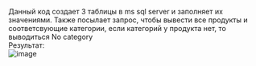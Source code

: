 Данный код создает 3 таблицы в ms sql server и заполняет их значениями. Также посылает запрос, чтобы вывести все продукты и соответсвующие категории, если категорий у продукта нет, то выводиться No category
<br>Результат:<br>
![image](https://github.com/Opilochka/MyRepository/assets/105925166/eb124b2e-7719-4edc-82f4-7e66827704e4)

